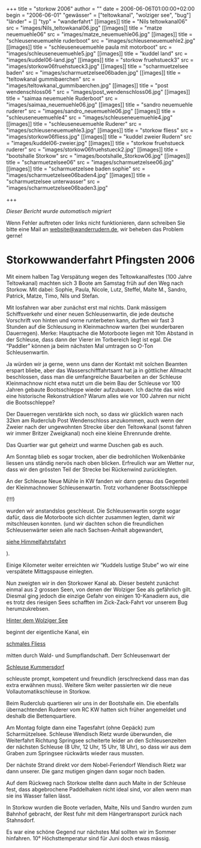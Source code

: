 +++
title = "storkow 2006"
author = ""
date = 2006-06-06T01:00:00+02:00
begin = "2006-06-01"
"gewässer" = ["teltowkanal", "wolziger see", "bug"]
"länder" = []
"typ" = "wanderfahrt"
[[images]]
title = "Nils teltowkanal06"
src = "images/Nils_teltowkanal06.jpg"
[[images]]
title = "matze neuemuehle06"
src = "images/matze_neuemuehle06.jpg"
[[images]]
title = "schleuseneuemuehle ruderboot"
src = "images/schleuseneuemuehle2.jpg"
[[images]]
title = "schleuseneuemuehle paula mit motorboot"
src = "images/schleuseneuemuehle5.jpg"
[[images]]
title = "kuddel land"
src = "images/kuddel06-land.jpg"
[[images]]
title = "storkow  fruehstueck3"
src = "images/storkow06fruehstueck3.jpg"
[[images]]
title = "scharmuetzelsee baden"
src = "images/scharmuetzelsee06baden.jpg"
[[images]]
title = "teltowkanal gummibaerchen"
src = "images/teltowkanal_gummibaerchen.jpg"
[[images]]
title = "post wendenschloss06 "
src = "images/post_wendenschloss06.jpg"
[[images]]
title = "saimaa neuemuehle Ruderboot"
src = "images/saimaa_neuemuehle06.jpg"
[[images]]
title = "sandro neuemuehle ruderer"
src = "images/sandro_neuemuehle06.jpg"
[[images]]
title = "schleuseneuemuehle4"
src = "images/schleuseneuemuehle4.jpg"
[[images]]
title = "schleuseneuemuehle Ruderer"
src = "images/schleuseneuemuehle3.jpg"
[[images]]
title = "storkow  fliess"
src = "images/storkow06fliess.jpg"
[[images]]
title = "kuddel zweier Rudern"
src = "images/kuddel06-zweier.jpg"
[[images]]
title = "storkow fruehstueck ruderer"
src = "images/storkow06fruehstueck2.jpg"
[[images]]
title = "bootshalle Storkow"
src = "images/bootshalle_Storkow06.jpg"
[[images]]
title = "scharmuetzelsee06"
src = "images/scharmuetzelsee06.jpg"
[[images]]
title = "scharmuetzelsee baden sophie"
src = "images/scharmuetzelsee06baden4.jpg"
[[images]]
title = "scharmuetzelsee unterwasser"
src = "images/scharmuetzelsee06baden3.jpg"

+++


*Dieser Bericht wurde automatisch migriert*

Wenn Fehler auftreten oder links nicht funktionieren, dann schreiben Sie bitte eine Mail an website@wanderrudern.de, wir beheben das Problem gerne!



# Storkowwanderfahrt Pfingsten 2006


Mit einem halben Tag Verspätung wegen des Teltowkanalfestes (100 Jahre Teltowkanal) machten sich 3 Boote am Samstag früh auf den Weg nach Storkow. Mit dabei: Sophie, Paula, Nicole, Lutz, Steffel, Malte M., Sandro, Patrick, Matze, Timo, Nils und Stefan.

Mit losfahren war aber zunächst erst mal nichts. Dank mässigem Schiffsverkehr und einer neuen Schleusenwartin, die jede deutsche Vorschrift von hinten und vorne runterbeten kann, durften wir fast 3 Stunden auf die Schleusung in Kleinmachnow warten (bei wunderbaren Dauerregen). Merke: Hauptsache die Motorboote liegen mit 10m Abstand in der Schleuse, dass dann der Vierer im Torbereich liegt ist egal. Die “Paddler” können ja beim nächsten Mal umtragen so O-Ton Schleusenwartin.

Ja würden wir ja gerne, wenn uns dann der Kontakt mit solchen Beamten erspart bliebe, aber das Wasserschifffahrtsamt hat ja in göttlicher Allmacht beschlossen, dass man die umfangreiche Bauarbeiten an der Schleuse Kleinmachnow nicht etwa nutzt um die beim Bau der Schleuse vor 100 Jahren gebaute Bootsschleppe wieder aufzubauen. Ich dachte das wird eine historische Rekonstruktion? Warum alles wie vor 100 Jahren nur nicht die Bootsschleppe?

Der Dauerregen verstärkte sich noch, so dass wir glücklich waren nach 32km am Ruderclub Post Wendenschloss anzukommen, auch wenn der Zweier nach der ungewohnten Strecke über den Teltowkanal (sonst fahren wir immer Britzer Zweigkanal) noch eine kleine Ehrenrunde drehte.

Das Quartier war gut geheizt und warme Duschen gab es auch.

Am Sonntag blieb es sogar trocken, aber die bedrohlichen Wolkenbänke liessen uns ständig nervös nach oben blicken. Erfreulich war am Wetter nur, dass wir den grössten Teil der Strecke bei Rückenwind zurücklegten.

An der Schleuse Neue Mühle in KW fanden wir dann genau das Gegenteil der Kleinmachnower Schleusenwartin. Trotz vorhandener Bootsschleppe

(!!!)

wurden wir anstandslos geschleust. Die Schleusenwartin sorgte sogar dafür, dass die Motorboote sich dichter zusammen legten, damit wir mitschleusen konnten. (und wir dachten schon die freundlichen Schleusenwärter seien alle nach Sachsen-Anhalt abgewandert,

[siehe Himmelfahrtsfahrt](/berichte/2006/unstrut_saale06)

).

Einige Kilometer weiter erreichten wir “Kuddels lustige Stube” wo wir eine verspätete Mittagspause einlegten.

Nun zweigten wir in den Storkower Kanal ab. Dieser besteht zunächst einmal aus 2 grossen Seen, von denen der Wolziger See als gefährlich gilt. Diesmal ging jedoch die einzige Gefahr von einigen 10-Kanadiern aus, die es trotz des riesigen Sees schafften im Zick-Zack-Fahrt vor unserem Bug herumzukrebsen.

[Hinter dem Wolziger See](/berichte/2006/stkw06_fliess1)

beginnt der eigentliche Kanal, ein

[schmales Fliess](/berichte/2006/stkw06_fliess)

mitten durch Wald- und Sumpflandschaft. Derr Schleusenwart der

[Schleuse Kummersdorf](/berichte/2006/stkw06_kummersdorf)

schleuste prompt, kompetent und freundlich (erschreckend dass man das extra erwähnen muss). Weitere 5km weiter passierten wir die neue Vollautomatikschleuse in Storkow.

Beim Ruderclub quartieren wir uns in der Bootshalle ein. Die ebenfalls übernachtenden Ruderer vom RC KW hatten sich früher angemeldet und deshalb die Bettenquartiere.

Am Montag folgte dann eine Tagesfahrt (ohne Gepäck) zum Scharmützelsee. Schleuse Wendisch Rietz wurde überwunden, die Weiterfahrt Richtung Springsee scheiterte leider an den Schleusenzeiten der nächsten Schleuse (8 Uhr, 12 Uhr, 15 Uhr, 18 Uhr), so dass wir aus dem Graben zum Springsee rückwärts wieder raus mussten.

Der nächste Strand direkt vor dem Nobel-Feriendorf Wendisch Rietz war dann unserer. Die ganz mutigen gingen dann sogar noch baden.

Auf dem Rückweg nach Storkow stellte dann auch Malte in der Schleuse fest, dass abgebrochene Paddelhaken nicht ideal sind, vor allen wenn man sie ins Wasser fallen lässt.

In Storkow wurden die Boote verladen, Malte, Nils und Sandro wurden zum Bahnhof gebracht, der Rest fuhr mit dem Hängertransport zurück nach Stahnsdorf.

Es war eine schöne Gegend nur nächstes Mal sollten wir im Sommer hinfahren. 10° Höchsttemperatur sind für Juni doch etwas mässig.